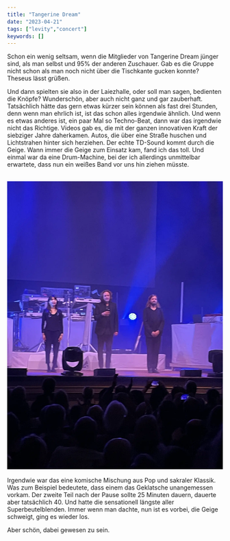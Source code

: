 ```yaml
---
title: "Tangerine Dream"
date: "2023-04-21"
tags: ["levity","concert"]
keywords: []
---
```

Schon ein wenig seltsam, wenn die Mitglieder von Tangerine Dream jünger sind, als man selbst und 95% der anderen Zuschauer. Gab es die Gruppe nicht schon als man noch nicht über die Tischkante gucken konnte? Theseus lässt grüßen. 

Und dann spielten sie also in der Laiezhalle, oder soll man sagen, bedienten die Knöpfe? Wunderschön, aber auch nicht ganz und gar zauberhaft. Tatsächlich hätte das gern etwas kürzer sein können als fast drei Stunden, denn wenn man ehrlich ist, ist das schon alles irgendwie ähnlich. Und wenn es etwas anderes ist, ein paar Mal so Techno-Beat, dann war das irgendwie nicht das Richtige. Videos gab es, die mit der ganzen innovativen Kraft der siebziger Jahre daherkamen. Autos, die über eine Straße huschen und Lichtstrahen hinter sich herziehen. Der echte TD-Sound kommt durch die Geige. Wann immer die Geige zum Einsatz kam, fand ich das toll. Und einmal war da eine Drum-Machine, bei der ich allerdings unmittelbar erwartete, dass nun ein weißes Band vor uns hin ziehen müsste.

<br/>  
<img  src="/assets/img/td.webp" alt="tangerinedream">
<br/>  

Irgendwie war das eine komische Mischung aus Pop und sakraler Klassik. Was zum Beispiel bedeutete, dass einem das Geklatsche unangemessen vorkam. Der zweite Teil nach der Pause sollte 25 Minuten dauern, dauerte aber tatsächlich 40. Und hatte die sensationell längste aller Superbeutelblenden. Immer wenn man dachte, nun ist es vorbei, die Geige schweigt, ging es wieder los. 

Aber schön, dabei gewesen zu sein.

